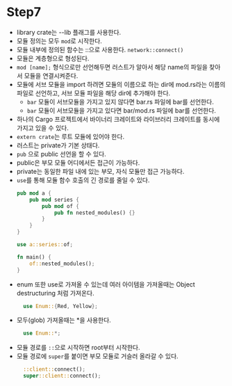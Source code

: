 # Step7

- library crate는 --lib 플래그를 사용한다.
- 모듈 정의는 모두 ```mod```로 시작한다.
- 모듈 내부에 정의된 함수는 ::으로 사용한다. ```network::connect()```
- 모듈은 계층형으로 형성된다.
- ```mod [name];``` 형식으로만 선언해두면 러스트가 알아서 해당 name의 파일을 찾아서 모듈을 연결시켜준다.
- 모듈에 서브 모듈을 import 하려면 모듈의 이름으로 하는 dir에 mod.rs라는 이름의 파일로 선언하고, 서브 모듈 파일을 해당 dir에 추가해야 한다.
  - ```bar``` 모듈이 서브모듈을 가지고 있지 않다면 bar.rs 파일에 bar를 선언한다.
  - ```bar``` 모듈이 서브모듈을 가지고 있다면 bar/mod.rs 파일에 bar를 선언한다.
- 하나의 Cargo 프로젝트에서 바이너리 크레이트와 라이브러리 크레이트를 동시에 가지고 있을 수 있다.
- ```extern crate```는 루트 모듈에 있어야 한다.
- 러스트는 private가 기본 상태다.
- ```pub``` 으로 public 선언을 할 수 있다.
- public은 부모 모듈 어디에서든 접근이 가능하다.
- private는 동일한 파일 내에 있는 부모, 자식 모듈만 접근 가능하다.
- ```use```를 통해 모듈 함수 호출의 긴 경로를 줄일 수 있다.
  ```rust
  pub mod a {
      pub mod series {
          pub mod of {
              pub fn nested_modules() {}
          }
      }
  }

  use a::series::of;

  fn main() {
      of::nested_modules();
  }
  ```
- enum 또한 use로 가져올 수 있는데 여러 아이템을 가져올때는 Object destructuring 처럼 가져온다.
  ```rust
    use Enum::{Red, Yellow};
  ```
- 모두(glob) 가져올때는 *을 사용한다.
  ```rust
    use Enum::*;
  ```
- 모듈 경로를 ```::```으로 시작하면 root부터 시작한다.
- 모듈 경로에 ```super```를 붙이면 부모 모듈로 거슬러 올라갈 수 있다.
  ```rust
    ::client::connect();
    super::client::connect();
  ```